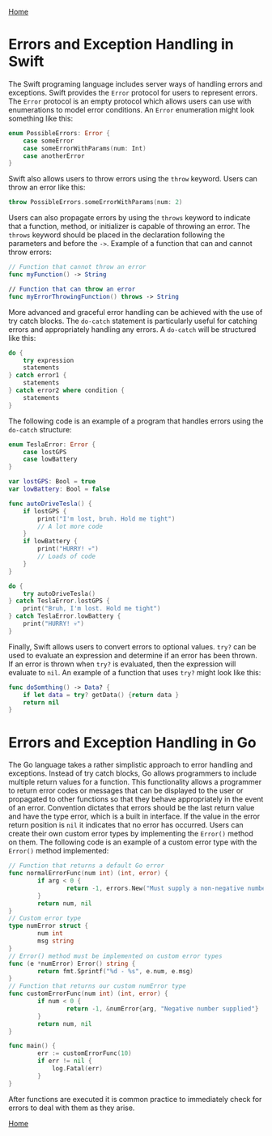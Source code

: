 [Home](../README.md)

# Errors and Exception Handling in Swift
The Swift programing language includes server ways of handling errors and exceptions. Swift provides the `Error` protocol for users to represent errors. The `Error` protocol is an empty protocol which allows users can use with enumerations to model error conditions. An `Error` enumeration might look something like this:

```swift
enum PossibleErrors: Error {
    case someError
    case someErrorWithParams(num: Int)
    case anotherError
}
```

Swift also allows users to throw errors using the `throw` keyword. Users can throw an error like this:

```swift
throw PossibleErrors.someErrorWithParams(num: 2)
```

Users can also propagate errors by using the `throws` keyword to indicate that a function, method, or initializer is capable of throwing an error. The `throws` keyword should be placed in the declaration following the parameters and before the `->`. Example of a function that can and cannot throw errors:

```swift
// Function that cannot throw an error
func myFunction() -> String

// Function that can throw an error
func myErrorThrowingFunction() throws -> String
```

More advanced and graceful error handling can be achieved with the use of try catch blocks. The `do-catch` statement is particularly useful for catching errors and appropriately handling any errors. A `do-catch` will be structured like this:

```swift
do {
    try expression
    statements
} catch error1 {
    statements
} catch error2 where condition {
    statements
}
```

The following code is an example of a program that handles errors using the `do-catch` structure:

```swift
enum TeslaError: Error {
    case lostGPS
    case lowBattery
}

var lostGPS: Bool = true
var lowBattery: Bool = false

func autoDriveTesla() {
    if lostGPS {
        print("I'm lost, bruh. Hold me tight")
        // A lot more code
    }
    if lowBattery {
        print("HURRY! 💀")
        // Loads of code 
    }
}

do {
    try autoDriveTesla()
} catch TeslaError.lostGPS {
    print("Bruh, I'm lost. Hold me tight")
} catch TeslaError.lowBattery {
    print("HURRY! 💀")
}
```

Finally, Swift allows users to convert errors to optional values. `try?` can be used to evaluate an expression and determine if an error has been thrown. If an error is thrown when `try?` is evaluated, then the expression will evaluate to `nil`. An example of a function that uses `try?` might look like this:

```swift
func doSomthing() -> Data? {
    if let data = try? getData() {return data }
    return nil
}
```

# Errors and Exception Handling in Go

The Go language takes a rather simplistic approach to error handling and exceptions. Instead of try catch blocks, Go allows programmers to include multiple return values for a function. This functionality allows a programmer to return error codes or messages that can be displayed to the user or propagated to other functions so that they behave appropriately in the event of an error. Convention dictates that errors should be the last return value and have the type error, which is a built in interface. If the value in the error return position is `nil` it indicates that no error has occurred. Users can create their own custom error types by implementing the `Error()` method on them. The following code is an example of a custom error type with the `Error()` method implemented:

```go
// Function that returns a default Go error 
func normalErrorFunc(num int) (int, error) {
        if arg < 0 {
                return -1, errors.New("Must supply a non-negative number")
        }
        return num, nil
}
// Custom error type
type numError struct {
        num int
        msg string
}
// Error() method must be implemented on custom error types
func (e *numError) Error() string {
        return fmt.Sprintf("%d - %s", e.num, e.msg)
}
// Function that returns our custom numError type
func customErrorFunc(num int) (int, error) {
        if num < 0 {
                return -1, &numError{arg, "Negative number supplied"}
        }
        return num, nil
}

func main() {
        err := customErrorFunc(10)
        if err != nil {
            log.Fatal(err)
        }
}
```

After functions are executed it is common practice to immediately check for errors to deal with them as they arise.

[Home](../README.md)

